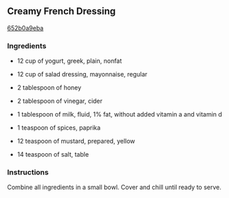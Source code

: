 ## Creamy French Dressing

[652b0a9eba](http://www.food.com/recipe/creamy-french-dressing-484043)

### Ingredients

 - 12 cup of yogurt, greek, plain, nonfat

 - 12 cup of salad dressing, mayonnaise, regular

 - 2 tablespoon of honey

 - 2 tablespoon of vinegar, cider

 - 1 tablespoon of milk, fluid, 1% fat, without added vitamin a and vitamin d

 - 1 teaspoon of spices, paprika

 - 12 teaspoon of mustard, prepared, yellow

 - 14 teaspoon of salt, table

### Instructions

Combine all ingredients in a small bowl. Cover and chill until ready to serve.